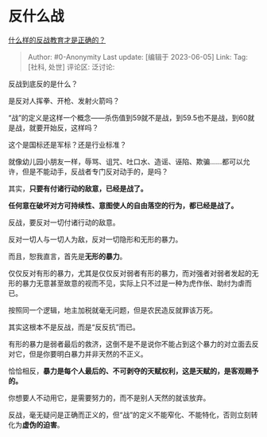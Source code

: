 # 反什么战
[什么样的反战教育才是正确的？](https://www.zhihu.com/question/519339042/answer/2734910132)

> Author: #0-Anonymity
> Last update: [编辑于 2023-06-05]
> Link:
> Tag: [社科, 处世]
> 评论区:
> 泛讨论:

反战到底反的是什么？

是反对人挥拳、开枪、发射火箭吗？

“战”的定义是这样一个概念——杀伤值到59就不是战，到59.5也不是战，到60就是战，就要开始反，这样吗？

这个是国标还是军标？还是行业标准？

就像幼儿园小朋友一样，辱骂、诅咒、吐口水、造谣、诬陷、欺骗……都可以允许，但是不能动手，反战者专门反对动手的，是吗？

其实，**只要有付诸行动的敌意，已经是战了。**

**任何意在破坏对方可持续性、意图使人的自由落空的行为，都已经是战了。**

反战，要反对一切付诸行动的敌意。

反对一切人与一切人为敌，反对一切隐形和无形的暴力。

而且，恕我直言，首先是**无形的暴力**。

仅仅反对有形的暴力，尤其是仅仅反对弱者有形的暴力，而对强者对弱者发起的无形的暴力无意甚至故意的视而不见，实际上只不过是一种为虎作伥、助纣为虐而已。

按照同一个逻辑，地主加税就毫无问题，但是农民造反就罪该万死。

其实这根本不是反战，而是“反反抗”而已。

有形的暴力是弱者最后的救济，这倒不是不是说你不能占到这个暴力的对立面去反对它，但是你要明白暴力并非天然的不正义。

恰恰相反，**暴力是每个人最后的、不可剥夺的天赋权利，这是天赋的，是客观赐予的。**

你想要人不动用它，是需要努力的，而不是别人天然的就该放弃。

反战，毫无疑问是正确而正义的，但“战”的定义不能窄化、不能特化，否则立刻转化为**虚伪的迫害**。